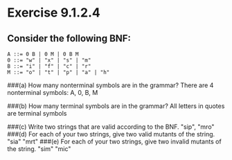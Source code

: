 # Exercise 9.1.2.4

## Consider the following BNF:

```
A ::= 0 B | 0 M | 0 B M
0 ::= "w" | "x" | "s" | "m"
B ::= "i" | "f" | "c" | "r"
M ::= "o" | "t" | "p" | "a" | "h"
```
###(a) How many nonterminal symbols are in the grammar?
There are 4 nonterminal symbols: A, 0, B, M

###(b) How many terminal symbols are in the grammar?
All letters in quotes are terminal symbols

###(c) Write two strings that are valid according to the BNF.
 "sip", "mro"
###(d) For each of your two strings, give two valid mutants of the string.
 "sia"
 "mrt"
###(e) For each of your two strings, give two invalid mutants of the string.
 "sim" "mic"